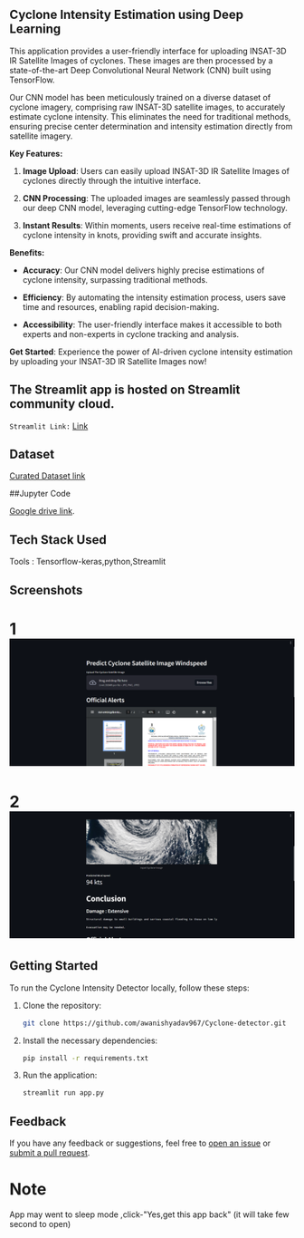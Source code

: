 ## Cyclone Intensity Estimation using Deep Learning


This application provides a user-friendly interface for uploading INSAT-3D IR Satellite Images of cyclones. These images are then processed by a state-of-the-art Deep Convolutional Neural Network (CNN) built using TensorFlow.

Our CNN model has been meticulously trained on a diverse dataset of cyclone imagery, comprising raw INSAT-3D satellite images, to accurately estimate cyclone intensity. This eliminates the need for traditional methods, ensuring precise center determination and intensity estimation directly from satellite imagery.

**Key Features:**

1. **Image Upload**: Users can easily upload INSAT-3D IR Satellite Images of cyclones directly through the intuitive interface.

2. **CNN Processing**: The uploaded images are seamlessly passed through our deep CNN model, leveraging cutting-edge TensorFlow technology.

3. **Instant Results**: Within moments, users receive real-time estimations of cyclone intensity in knots, providing swift and accurate insights.

**Benefits:**

- **Accuracy**: Our CNN model delivers highly precise estimations of cyclone intensity, surpassing traditional methods.

- **Efficiency**: By automating the intensity estimation process, users save time and resources, enabling rapid decision-making.

- **Accessibility**: The user-friendly interface makes it accessible to both experts and non-experts in cyclone tracking and analysis.

**Get Started**: Experience the power of AI-driven cyclone intensity estimation by uploading your INSAT-3D IR Satellite Images now!


## The Streamlit app is hosted on  Streamlit community cloud.

``Streamlit Link:`` [Link](https://awanishyadav967-cyclonespeed-prediction-main-ph86ib.streamlit.app/)

## Dataset

[Curated Dataset link](https://www.kaggle.com/datasets/sshubam/insat3d-infrared-raw-cyclone-images-20132021)

##Jupyter Code

[Google drive link](https://drive.google.com/file/d/1dm3Q_mTmZrdhOI6y-fOWfFCJU3n2jOKx/view?usp=sharing).

## Tech Stack Used

Tools : Tensorflow-keras,python,Streamlit


## Screenshots

# 1 ![Cyclone Intensity Detector](Screenshot1.png)

# 2 ![Cyclone Intensity Detector](Screenshot2.png)

## Getting Started

To run the Cyclone Intensity Detector locally, follow these steps:

1. Clone the repository:

    ```bash
    git clone https://github.com/awanishyadav967/Cyclone-detector.git
    ```

2. Install the necessary dependencies:

    ```bash
    pip install -r requirements.txt
    ```

3. Run the application:

    ```bash
    streamlit run app.py
    ```


## Feedback

If you have any feedback or suggestions, feel free to [open an issue](https://github.com/awanishyadav967/Cyclone-detector/issues) or [submit a pull request](https://github.com/awanishyadav967/Cyclone-detector/pulls).



# Note 
App may went to sleep mode ,click-"Yes,get this app back" (it will take few second to open)
